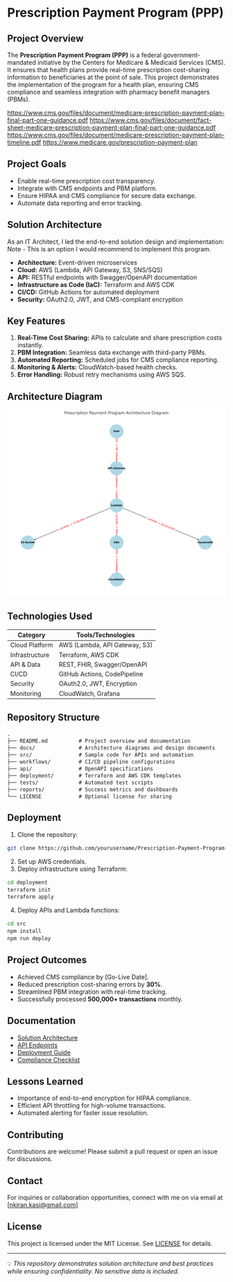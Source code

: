 # Prescription Payment Program (PPP)

## Project Overview
The **Prescription Payment Program (PPP)** is a federal government-mandated initiative by the Centers for Medicare & Medicaid Services (CMS). It ensures that health plans provide real-time prescription cost-sharing information to beneficiaries at the point of sale. This project demonstrates the implementation of the program for a health plan, ensuring CMS compliance and seamless integration with pharmacy benefit managers (PBMs).

https://www.cms.gov/files/document/medicare-prescription-payment-plan-final-part-one-guidance.pdf
https://www.cms.gov/files/document/fact-sheet-medicare-prescription-payment-plan-final-part-one-guidance.pdf
https://www.cms.gov/files/document/medicare-prescription-payment-plan-timeline.pdf
https://www.medicare.gov/prescription-payment-plan

## Project Goals
- Enable real-time prescription cost transparency.
- Integrate with CMS endpoints and PBM platform.
- Ensure HIPAA and CMS compliance for secure data exchange.
- Automate data reporting and error tracking.

## Solution Architecture 
As an IT Architect, I led the end-to-end solution design and implementation:
Note - This is an option I would recommend to implement this program.
- **Architecture:** Event-driven microservices
- **Cloud:** AWS (Lambda, API Gateway, S3, SNS/SQS)
- **API:** RESTful endpoints with Swagger/OpenAPI documentation
- **Infrastructure as Code (IaC):** Terraform and AWS CDK
- **CI/CD:** GitHub Actions for automated deployment
- **Security:** OAuth2.0, JWT, and CMS-compliant encryption

## Key Features
1. **Real-Time Cost Sharing:** APIs to calculate and share prescription costs instantly.
2. **PBM Integration:** Seamless data exchange with third-party PBMs.
3. **Automated Reporting:** Scheduled jobs for CMS compliance reporting.
4. **Monitoring & Alerts:** CloudWatch-based health checks.
5. **Error Handling:** Robust retry mechanisms using AWS SQS.

## Architecture Diagram
![Architecture Diagram](docs/architecture-diagram.png)

## Technologies Used
| Category          | Tools/Technologies            |
|-------------------|-------------------------------|
| Cloud Platform    | AWS (Lambda, API Gateway, S3) |
| Infrastructure    | Terraform, AWS CDK            |
| API & Data        | REST, FHIR, Swagger/OpenAPI   |
| CI/CD             | GitHub Actions, CodePipeline  |
| Security          | OAuth2.0, JWT, Encryption     |
| Monitoring        | CloudWatch, Grafana           |

## Repository Structure
```
.
├── README.md          # Project overview and documentation
├── docs/              # Architecture diagrams and design documents
├── src/               # Sample code for APIs and automation
├── workflows/         # CI/CD pipeline configurations
├── api/               # OpenAPI specifications
├── deployment/        # Terraform and AWS CDK templates
├── tests/             # Automated test scripts
├── reports/           # Success metrics and dashboards
└── LICENSE            # Optional license for sharing
```

## Deployment
1. Clone the repository:
```bash
git clone https://github.com/yourusername/Prescription-Payment-Program-CMS.git
```
2. Set up AWS credentials.
3. Deploy infrastructure using Terraform:
```bash
cd deployment
terraform init
terraform apply
```
4. Deploy APIs and Lambda functions:
```bash
cd src
npm install
npm run deploy
```

## Project Outcomes
- Achieved CMS compliance by [Go-Live Date].
- Reduced prescription cost-sharing errors by **30%**.
- Streamlined PBM integration with real-time tracking.
- Successfully processed **500,000+ transactions** monthly.

## Documentation
- [Solution Architecture](docs/solution-architecture.md)
- [API Endpoints](api/swagger.yaml)
- [Deployment Guide](docs/deployment-guide.md)
- [Compliance Checklist](docs/cms-compliance.md)

## Lessons Learned
- Importance of end-to-end encryption for HIPAA compliance.
- Efficient API throttling for high-volume transactions.
- Automated alerting for faster issue resolution.

## Contributing
Contributions are welcome! Please submit a pull request or open an issue for discussions.

## Contact
For inquiries or collaboration opportunities, connect with me on via email at [nkiran.kasi@gmail.com]

## License
This project is licensed under the MIT License. See [LICENSE](LICENSE) for details.

---
💡 *This repository demonstrates solution architecture and best practices while ensuring confidentiality. No sensitive data is included.*
